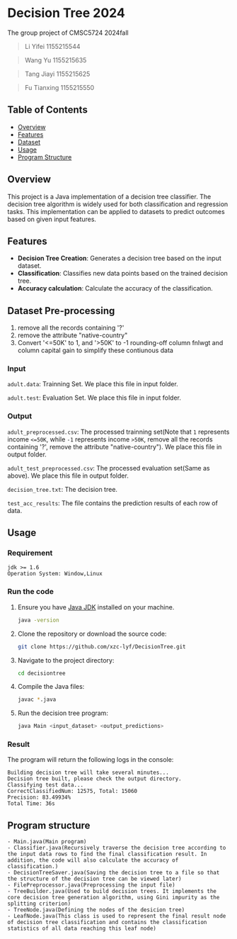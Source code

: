 
# Decision Tree 2024
The group project of CMSC5724 2024fall
>    Li Yifei 1155215544

>    Wang Yu 1155215635

>    Tang Jiayi 1155215625

>    Fu Tianxing 1155215550

## Table of Contents

- [Overview](#overview)
- [Features](#features)
- [Dataset](#dataset)
- [Usage](#usage)
- [Program Structure](#program-structure)

## Overview
This project is a Java implementation of a decision tree classifier. The decision tree algorithm is widely used for both classification and regression tasks. This implementation can be applied to datasets to predict outcomes based on given input features.

## Features
- **Decision Tree Creation**: Generates a decision tree based on the input dataset.
- **Classification**: Classifies new data points based on the trained decision tree.
- **Accuracy calculation**: Calculate the accuracy of the classification.

## Dataset Pre-processing

1. remove all the records containing '?'
2. remove the attribute "native-country"
3. Convert '<=50K' to 1, and '>50K' to -1
rounding-off column fnlwgt and column capital gain to simplify these contiunous data

### Input
`adult.data`:
Trainning Set. We place this file in input folder.

`adult.test`:
Evaluation Set. We place this file in input folder.

### Output
`adult_preprocessed.csv`:
The processed trainning set(Note that `1` represents income `<=50K`, while `-1` represents income `>50K`,  remove all the records containing '?', remove the attribute "native-country"). We place this file in output folder.

`adult_test_preprocessed.csv`:
The processed evaluation set(Same as above). We place this file in output folder.

`decision_tree.txt`:
The decision tree.

`test_acc_results`:
The file contains the prediction results of each row of data.


## Usage

### Requirement
```
jdk >= 1.6
Operation System: Window,Linux
```

### Run the code

1. Ensure you have [Java JDK](https://www.oracle.com/java/technologies/javase-downloads.html) installed on your machine.
   ```bash
   java -version
2. Clone the repository or download the source code:
   ```bash
   git clone https://github.com/xzc-lyf/DecisionTree.git
3. Navigate to the project directory:
	```bash
	cd decisiontree
4. Compile the Java files:
	```bash
	javac *.java
5. Run the decision tree program:
	```bash
	java Main <input_dataset> <output_predictions>
### Result
The program will return the following logs in the console:

```
Building decision tree will take several minutes...
Decision tree built, please check the output directory.
Classifying test data...
CorrectClassifiedNum: 12575, Total: 15060
Precision: 83.49934%
Total Time: 36s
```

## Program structure
```
- Main.java(Main program)
- Classifier.java(Recursively traverse the decision tree according to the input data rows to find the final classification result. In addition, the code will also calculate the accuracy of classification.)
- DecisionTreeSaver.java(Saving the decision tree to a file so that the structure of the decision tree can be viewed later)
- FilePreprocessor.java(Preprocessing the input file)
- TreeBuilder.java(Used to build decision trees. It implements the core decision tree generation algorithm, using Gini impurity as the splitting criterion)
- TreeNode.java(Defining the nodes of the desicion tree)
- LeafNode.java(This class is used to represent the final result node of decision tree classification and contains the classification statistics of all data reaching this leaf node)
```
